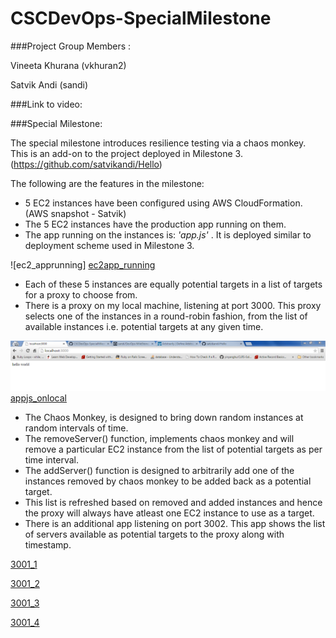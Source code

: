 # CSCDevOps-SpecialMilestone

###Project Group Members :

Vineeta Khurana (vkhuran2)

Satvik Andi (sandi)

###Link to video:

###Special Milestone:

The special milestone introduces resilience testing via a chaos monkey. This is an add-on to the project deployed in Milestone 3. (https://github.com/satvikandi/Hello)

The following are the features in the milestone:
- 5 EC2 instances have been configured using AWS CloudFormation. (AWS snapshot - Satvik)
- The 5 EC2 instances have the production app running on them.
- The app running on the instances is: *'app.js'* . It is deployed similar to deployment scheme used in Milestone 3. 
    
![ec2_apprunning] [ec2app_running]

- Each of these 5 instances are equally potential targets in a list of targets for a proxy to choose from. 
- There is a proxy on my local machine, listening at port 3000. This proxy selects one of the instances in a round-robin fashion, from the list of available instances i.e. potential targets at any given time. 

![appjs_onlocal] [appjs_onlocal]

- The Chaos Monkey, is designed to bring down random instances at random intervals of time. 
- The removeServer() function, implements chaos monkey and will remove a particular EC2 instance from the list of potential targets as per time interval.
- The addServer() function is designed to arbitrarily add one of the instances removed by chaos monkey to be added back as a potential target.
- This list is refreshed based on removed and added instances and hence the proxy will always have atleast one EC2 instance to use as a target. 
- There is an additional app listening on port 3002. This app shows the list of servers available as potential targets to the proxy along with timestamp. 
 
[3001_1]

[3001_2]

[3001_3]

[3001_4]




[ec2app_running]: /images/ec2_apprunning.PNG
[appjs_onlocal]: /images/appjs_onlocal.PNG
[3001_1]: /images/3001_1.PNG
[3001_2]: /images/3001_2.PNG
[3001_3]: /images/3001_3.PNG
[3001_4]: /images/3001_4.PNG

